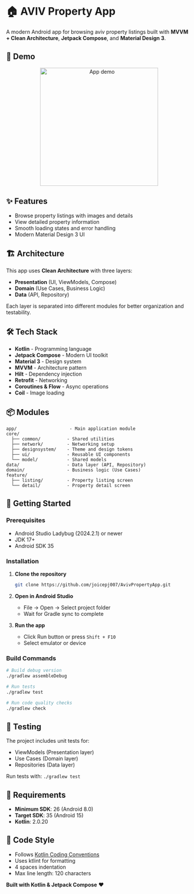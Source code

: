 # 🏠 AVIV Property App

A modern Android app for browsing aviv property listings built with **MVVM + Clean Architecture**, **Jetpack Compose**, and **Material Design 3**.
## 🎥 Demo

<div style="text-align: center;">
  <img src="media/demo.gif" alt="App demo" width="320"/>
</div>

## ✨ Features

- Browse property listings with images and details
- View detailed property information
- Smooth loading states and error handling
- Modern Material Design 3 UI

## 🏗 Architecture

This app uses **Clean Architecture** with three layers:

- **Presentation** (UI, ViewModels, Compose)
- **Domain** (Use Cases, Business Logic)
- **Data** (API, Repository)

Each layer is separated into different modules for better organization and testability.

## 🛠 Tech Stack

- **Kotlin** - Programming language
- **Jetpack Compose** - Modern UI toolkit
- **Material 3** - Design system
- **MVVM** - Architecture pattern
- **Hilt** - Dependency injection
- **Retrofit** - Networking
- **Coroutines & Flow** - Async operations
- **Coil** - Image loading

## 📦 Modules

```
app/                    - Main application module
core/
  ├── common/          - Shared utilities
  ├── network/         - Networking setup
  ├── designsystem/    - Theme and design tokens
  ├── ui/              - Reusable UI components
  └── model/           - Shared models
data/                  - Data layer (API, Repository)
domain/                - Business logic (Use Cases)
feature/
  ├── listing/         - Property listing screen
  └── detail/          - Property detail screen
```

## 🚀 Getting Started

### Prerequisites

- Android Studio Ladybug (2024.2.1) or newer
- JDK 17+
- Android SDK 35

### Installation

1. **Clone the repository**
   ```bash
   git clone https://github.com/joicepj007/AvivPropertyApp.git
   ```

2. **Open in Android Studio**
   - File → Open → Select project folder
   - Wait for Gradle sync to complete

3. **Run the app**
   - Click Run button or press `Shift + F10`
   - Select emulator or device

### Build Commands

```bash
# Build debug version
./gradlew assembleDebug

# Run tests
./gradlew test

# Run code quality checks
./gradlew check
```

## 🧪 Testing

The project includes unit tests for:
- ViewModels (Presentation layer)
- Use Cases (Domain layer)
- Repositories (Data layer)

Run tests with: `./gradlew test`

## 📱 Requirements

- **Minimum SDK**: 26 (Android 8.0)
- **Target SDK**: 35 (Android 15)
- **Kotlin**: 2.0.20

## 📝 Code Style

- Follows [Kotlin Coding Conventions](https://kotlinlang.org/docs/coding-conventions.html)
- Uses ktlint for formatting
- 4 spaces indentation
- Max line length: 120 characters

**Built with Kotlin & Jetpack Compose** ❤️
